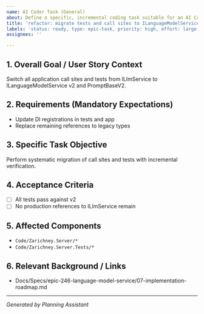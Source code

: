 ```yaml
---
name: AI Coder Task (General)
about: Define a specific, incremental coding task suitable for an AI Coder agent.
title: 'refactor: migrate tests and call sites to ILanguageModelService v2'
labels: 'status: ready, type: epic-task, priority: high, effort: large, component: api, component: testing, tech: dotnet, epic: language-model-service-v2'
assignees: ''

---
```


## 1. Overall Goal / User Story Context

Switch all application call sites and tests from ILlmService to ILanguageModelService v2 and PromptBaseV2.

## 2. Requirements (Mandatory Expectations)

- Update DI registrations in tests and app
- Replace remaining references to legacy types

## 3. Specific Task Objective

Perform systematic migration of call sites and tests with incremental verification.

## 4. Acceptance Criteria

- [ ] All tests pass against v2
- [ ] No production references to ILlmService remain

## 5. Affected Components

- `Code/Zarichney.Server/*`
- `Code/Zarichney.Server.Tests/*`

## 6. Relevant Background / Links

- Docs/Specs/epic-246-language-model-service/07-implementation-roadmap.md

---
*Generated by Planning Assistant*

